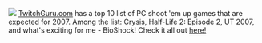 [![](http://bp1.blogger.com/_kfv2ADnjgQg/RbmvqVeBygI/AAAAAAAAAHo/ucQripEE46w/s400/hellgate_1.jpg)](http://www.twitchguru.com) [TwitchGuru.com](http://www.twitchguru.com) has a top 10 list of PC shoot 'em up games that are expected for 2007. Among the list: Crysis, Half-Life 2: Episode 2, UT 2007, and what's exciting for me - BioShock! Check it all out [here!](http://www.twitchguru.com/2007/01/25/top_ten_pc_shooters_to_watch_for_in_2007/) 